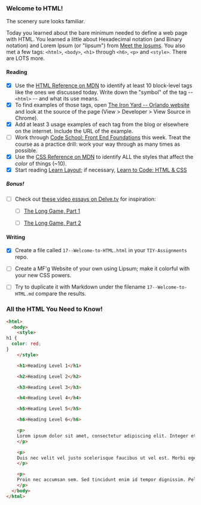 ### Welcome to HTML!

The scenery sure looks familiar.

Today you learned about the bare minimum needed to define a web page with HTML. You learned a little about Hexadecimal notation (and Binary notation) and Lorem Ipsum (or "lipsum") from [Meet the Ipsums](http://meettheipsums.com). You also met a few tags: `<html>`, `<body>`, `<h1>` through `<h6>`, `<p>` and `<style>`. There are LOTS more.

#### Reading

* [x] Use the [HTML Reference on MDN](https://developer.mozilla.org/en-US/docs/Web/HTML) to identify at least 10 block-level tags like the ones we discussed today. Write down the "symbol" of the tag -- `<html>` -- and what its use means.
* [x] To find examples of those tags, open [The Iron Yard -- Orlando website](http://orlando.theironyard.com) and look at the source of the page (View > Developer > View Source in Chrome).
* [x] Add at least 3 usage examples of each tag from the blog or elsewhere on the internet. Include the URL of the example.
* [ ] Work through [Code School: Front End Foundations](https://www.codeschool.com/courses/front-end-foundations) this week. Treat the course as a practice drill: work your way through as many times as possible.
* [x] Use the [CSS Reference on MDN](https://developer.mozilla.org/en-US/docs/Web/CSS) to identify ALL the styles that affect the _color_ of things (~10).
* [x] Start reading [Learn Layout](http://learnlayout.com); if necessary, [Learn to Code: HTML & CSS](http://learn.shayhowe.com/html-css/working-with-typography/)

##### Bonus!

* [ ] Check out [these video essays on Delve.tv](http://delve.tv) for inspiration:
    * [ ] [The Long Game, Part 1](http://delve.tv/the-long-game-part-one/)
    * [ ] [The Long Game, Part 2](http://delve.tv/the-long-game-part-2/)


#### Writing

* [x] Create a file called `17--Welcome-to-HTML.html` in your `TIY-Assignments` repo.
* [ ] Create a MF'g Website of your own using Lipsum; make it colorful with your new CSS powers.
* [ ] Try to duplicate it with Markdown under the filename `17--Welcome-to-HTML.md` compare the results.


### All the HTML You Need to Know!

```html
<html>
  <body>
    <style>
h1 {
  color: red;
}
    </style>

    <h1>Heading Level 1</h1>

    <h2>Heading Level 2</h2>

    <h3>Heading Level 3</h3>

    <h4>Heading Level 4</h4>

    <h5>Heading Level 5</h5>

    <h6>Heading Level 6</h6>

    <p>
    Lorem ipsum dolor sit amet, consectetur adipiscing elit. Integer et nibh sit amet ligula tristique ultricies a eu augue. Etiam at sollicitudin lectus, vel condimentum elit. Donec euismod nisl pretium mauris semper dictum. Morbi lobortis, nisi in iaculis molestie, lacus elit convallis sapien, quis dictum eros velit vitae felis. Mauris ac facilisis quam, nec semper urna. Suspendisse malesuada id ligula at mollis. Vivamus aliquam semper elementum. Proin auctor ipsum vitae ex consequat mattis. Mauris molestie velit non nibh sodales ultricies. Praesent congue, neque a malesuada viverra, velit lacus tempus orci, eu viverra sapien ligula vel dui.
    </p>

    <p>
    Duis nec velit vel justo scelerisque faucibus ut vel est. Morbi eget magna sit amet erat pretium sodales. Pellentesque elementum ex velit, dapibus gravida elit sodales ut. Integer placerat turpis vitae luctus ultricies. Integer eu blandit tortor. Suspendisse blandit eros sit amet purus egestas, sed vulputate enim bibendum. Suspendisse pellentesque, quam sit amet consequat sodales, leo nisi porta eros, eu euismod quam sem eget sem. Pellentesque egestas ipsum quis commodo ullamcorper.
    </p>

    <p>
    Proin nec accumsan sem. Sed tincidunt enim id tempor dignissim. Pellentesque in orci a ligula rhoncus posuere. Nullam fringilla scelerisque tellus, quis efficitur lectus auctor quis. Pellentesque quis ullamcorper risus, non porttitor ex. Vivamus consectetur tincidunt nisl, non viverra libero cursus non. Quisque iaculis tristique purus, quis elementum eros tincidunt eu. Curabitur eget magna eu nisl pellentesque semper vel eget enim. Nam ac ex tincidunt, malesuada lorem ac, vehicula justo. Cras auctor vestibulum tortor, sed aliquam tortor vestibulum ut. Etiam varius finibus elit a laoreet. Suspendisse auctor, velit sit amet porttitor hendrerit, felis ipsum euismod lacus, et imperdiet sapien libero et nisl. Praesent tempor cursus est, vitae rutrum mi blandit sit amet. Sed facilisis tellus tortor, eu efficitur orci porta lacinia. Nulla lobortis tellus arcu, a blandit mi sollicitudin sed. Proin iaculis, neque sed suscipit luctus, lectus massa bibendum nisl, nec rhoncus ex tellus a sem.
    </p>
  </body>
</html>
```

